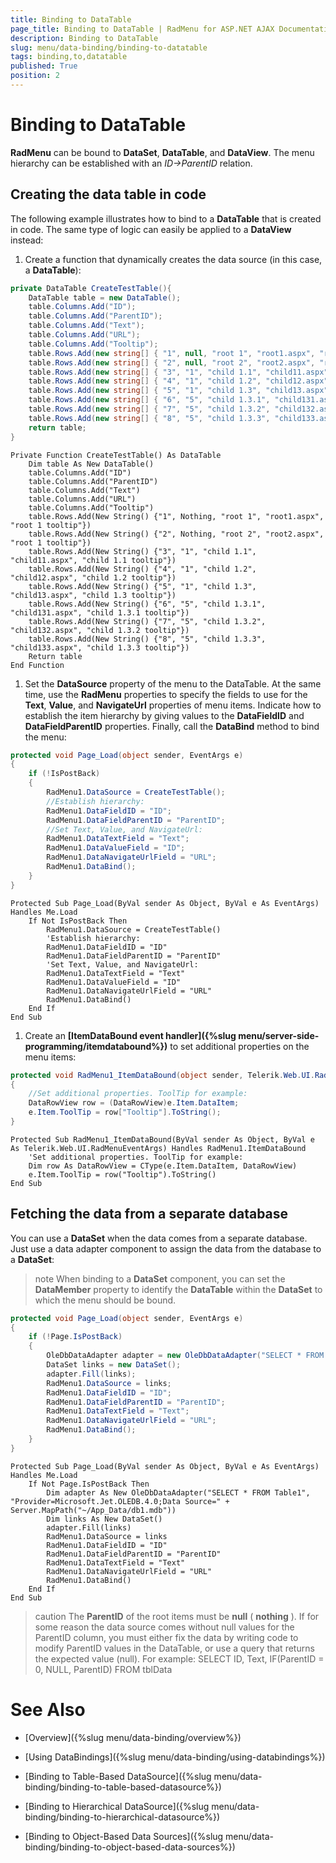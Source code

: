 ```yaml
---
title: Binding to DataTable
page_title: Binding to DataTable | RadMenu for ASP.NET AJAX Documentation
description: Binding to DataTable
slug: menu/data-binding/binding-to-datatable
tags: binding,to,datatable
published: True
position: 2
---
```


# Binding to DataTable


**RadMenu** can be bound to **DataSet**, **DataTable**, and **DataView**. The menu hierarchy can be established with an *ID->ParentID* relation.

## Creating the data table in code

The following example illustrates how to bind to a **DataTable** that is created in code. The same type of logic can easily be applied to a **DataView** instead:

1. Create a function that dynamically creates the data source (in this case, a **DataTable**):

````C#
private DataTable CreateTestTable(){  
	DataTable table = new DataTable();  
	table.Columns.Add("ID");  
	table.Columns.Add("ParentID");  
	table.Columns.Add("Text");  
	table.Columns.Add("URL");  
	table.Columns.Add("Tooltip");  
	table.Rows.Add(new string[] { "1", null, "root 1", "root1.aspx", "root 1 tooltip" });  
	table.Rows.Add(new string[] { "2", null, "root 2", "root2.aspx", "root 1 tooltip" });  
	table.Rows.Add(new string[] { "3", "1", "child 1.1", "child11.aspx", "child 1.1 tooltip" });  
	table.Rows.Add(new string[] { "4", "1", "child 1.2", "child12.aspx", "child 1.2 tooltip" });  
	table.Rows.Add(new string[] { "5", "1", "child 1.3", "child13.aspx", "child 1.3 tooltip" });  
	table.Rows.Add(new string[] { "6", "5", "child 1.3.1", "child131.aspx", "child 1.3.1 tooltip" });  
	table.Rows.Add(new string[] { "7", "5", "child 1.3.2", "child132.aspx", "child 1.3.2 tooltip" });  
	table.Rows.Add(new string[] { "8", "5", "child 1.3.3", "child133.aspx", "child 1.3.3 tooltip" });  
	return table;
}		
````
````VB.NET
Private Function CreateTestTable() As DataTable
	Dim table As New DataTable()
	table.Columns.Add("ID")
	table.Columns.Add("ParentID")
	table.Columns.Add("Text")
	table.Columns.Add("URL")
	table.Columns.Add("Tooltip")
	table.Rows.Add(New String() {"1", Nothing, "root 1", "root1.aspx", "root 1 tooltip"})
	table.Rows.Add(New String() {"2", Nothing, "root 2", "root2.aspx", "root 1 tooltip"})
	table.Rows.Add(New String() {"3", "1", "child 1.1", "child11.aspx", "child 1.1 tooltip"})
	table.Rows.Add(New String() {"4", "1", "child 1.2", "child12.aspx", "child 1.2 tooltip"})
	table.Rows.Add(New String() {"5", "1", "child 1.3", "child13.aspx", "child 1.3 tooltip"})
	table.Rows.Add(New String() {"6", "5", "child 1.3.1", "child131.aspx", "child 1.3.1 tooltip"})
	table.Rows.Add(New String() {"7", "5", "child 1.3.2", "child132.aspx", "child 1.3.2 tooltip"})
	table.Rows.Add(New String() {"8", "5", "child 1.3.3", "child133.aspx", "child 1.3.3 tooltip"})
	Return table
End Function
````

1. Set the **DataSource** property of the menu to the DataTable. At the same time, use the **RadMenu** properties to specify the fields to use for the **Text**, **Value**, and **NavigateUrl** properties of menu items. Indicate how to establish the item hierarchy by giving values to the **DataFieldID** and **DataFieldParentID** properties. Finally, call the **DataBind** method to bind the menu:


````C#
protected void Page_Load(object sender, EventArgs e)
{  
	if (!IsPostBack)  
	{    
		RadMenu1.DataSource = CreateTestTable();
		//Establish hierarchy:    
		RadMenu1.DataFieldID = "ID";    
		RadMenu1.DataFieldParentID = "ParentID";    
		//Set Text, Value, and NavigateUrl:    
		RadMenu1.DataTextField = "Text";    
		RadMenu1.DataValueField = "ID";    
		RadMenu1.DataNavigateUrlField = "URL";
		RadMenu1.DataBind();  
	}
}			
````
````VB.NET
Protected Sub Page_Load(ByVal sender As Object, ByVal e As EventArgs) Handles Me.Load
	If Not IsPostBack Then
		RadMenu1.DataSource = CreateTestTable()
		'Establish hierarchy:
		RadMenu1.DataFieldID = "ID"
		RadMenu1.DataFieldParentID = "ParentID"
		'Set Text, Value, and NavigateUrl:
		RadMenu1.DataTextField = "Text"
		RadMenu1.DataValueField = "ID"
		RadMenu1.DataNavigateUrlField = "URL"
		RadMenu1.DataBind()
	End If
End Sub
````

1. Create an **[ItemDataBound event handler]({%slug menu/server-side-programming/itemdatabound%})** to set additional properties on the menu items:


````C#
protected void RadMenu1_ItemDataBound(object sender, Telerik.Web.UI.RadMenuEventArgs e)
{  
	//Set additional properties. ToolTip for example:  
	DataRowView row = (DataRowView)e.Item.DataItem;  
	e.Item.ToolTip = row["Tooltip"].ToString();
}		
````
````VB.NET
Protected Sub RadMenu1_ItemDataBound(ByVal sender As Object, ByVal e As Telerik.Web.UI.RadMenuEventArgs) Handles RadMenu1.ItemDataBound
	'Set additional properties. ToolTip for example:  
	Dim row As DataRowView = CType(e.Item.DataItem, DataRowView)
	e.Item.ToolTip = row("Tooltip").ToString()
End Sub
````


## Fetching the data from a separate database

You can use a **DataSet** when the data comes from a separate database. Just use a data adapter component to assign the data from the database to a **DataSet**:

>note When binding to a **DataSet** component, you can set the **DataMember** property to identify the **DataTable** within the **DataSet** to which the menu should be bound.
>


````C#
protected void Page_Load(object sender, EventArgs e)
{  
	if (!Page.IsPostBack)  
	{    
		OleDbDataAdapter adapter = new OleDbDataAdapter("SELECT * FROM Table1","Provider=Microsoft.Jet.OLEDB.4.0;Data Source="  + Server.MapPath("~/App_Data/db1.mdb"));    
		DataSet links = new DataSet();    
		adapter.Fill(links);    
		RadMenu1.DataSource = links;    
		RadMenu1.DataFieldID = "ID";    
		RadMenu1.DataFieldParentID = "ParentID";
		RadMenu1.DataTextField = "Text";
		RadMenu1.DataNavigateUrlField = "URL";
		RadMenu1.DataBind();
	}
}		
````
````VB.NET
Protected Sub Page_Load(ByVal sender As Object, ByVal e As EventArgs) Handles Me.Load
	If Not Page.IsPostBack Then
		Dim adapter As New OleDbDataAdapter("SELECT * FROM Table1", "Provider=Microsoft.Jet.OLEDB.4.0;Data Source=" + Server.MapPath("~/App_Data/db1.mdb"))
		Dim links As New DataSet()
		adapter.Fill(links)
		RadMenu1.DataSource = links
		RadMenu1.DataFieldID = "ID"
		RadMenu1.DataFieldParentID = "ParentID"
		RadMenu1.DataTextField = "Text"
		RadMenu1.DataNavigateUrlField = "URL"
		RadMenu1.DataBind()
	End If
End Sub
````


>caution The **ParentID** of the root items must be **null** ( **nothing** ). If for some reason the data source comes without null values for the ParentID column, you must either fix the data by writing code to modify ParentID values in the DataTable, or use a query that returns the expected value (null). For example:
>SELECT ID, Text, IF(ParentID = 0, NULL, ParentID) FROM tblData
>


# See Also

 * [Overview]({%slug menu/data-binding/overview%})

 * [Using DataBindings]({%slug menu/data-binding/using-databindings%})

 * [Binding to Table-Based DataSource]({%slug menu/data-binding/binding-to-table-based-datasource%})

 * [Binding to Hierarchical DataSource]({%slug menu/data-binding/binding-to-hierarchical-datasource%})

 * [Binding to Object-Based Data Sources]({%slug menu/data-binding/binding-to-object-based-data-sources%})
